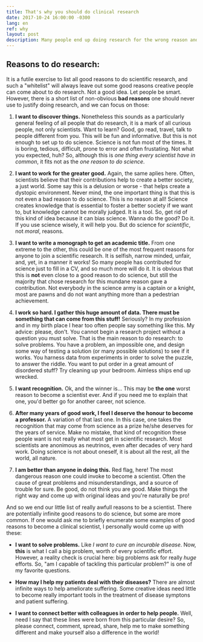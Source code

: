 ```yaml
---
title: That's why you should do clinical research
date: 2017-10-24 16:00:00 -0300
lang: en
ref: why
layout: post
description: Many people end up doing research for the wrong reason and, believe me, this happens all too often in clinical trials too.
---
```


## Reasons to do research:

It is a futile exercise to list all good reasons to do scientific research, and such a "whitelist" will always leave out some good reasons creative people can come about to do research. Not a good idea. Let people be smart. However, there is a short list of non-obvious **bad reasons** one should never use to justify doing research, and we can focus on those:

1. **I want to discover things.** Nonetheless this sounds as a particularly general feeling of all people that do research, it is a mark of all curious people, not only scientists. Want to learn? Good, go read, travel, talk to people different from you. This will be fun and informative. But this is not enough to set up to do science. Science is not fun most of the times. It is boring, tedious, difficult, prone to error and often frustating. Not what you expected, huh? So, although this is _one thing every scientist have in common_, it fits not as the _one reason to do science_. 

2. **I want to work for the greater good.** Again, the same aplies here. Often, scientists believe that their contributions help to create a better society, a just world. Some say this is a delusion or worse - that helps create a dystopic environment. Never mind, the one important thing is that this is not even a bad reason to do science. This is no reason at all! Science creates knowledge that is essential to foster a better society if we want to, but knowledge cannot be morally judged. It is a tool. So, get rid of this kind of idea because it can bias science. Wanna do the good? Do it. If you use science wisely, it will help you. But do science for _scientific_, not _moral_, reasons.

3. **I want to write a monograph to get an academic title.** From one extreme to the other, this could be one of the most frequent reasons for anyone to join a scientific research. It is selfish, narrow minded, unfair, and, yet, in a manner it works! So many people has contributed for science just to fill in a CV, and so much more will do it. It is obvious that this is **not** even close to a good reason to do science, but still the majority that chose research for this mundane reason gave a contribution. Not everybody in the science army is a captain or a knight, most are pawns and do not want anything more than a pedestrian achievement. 

4. **I work so hard. I gather this huge amount of data. There must be something that can come from this stuff!** Seriously? In my profession and in my birth place I hear too often people say something like this. My advice: please, don't. You cannot begin a research project without a question you must solve. That is the main reason to do research: to solve problems. You have a problem, an impossible one, and design some way of testing a solution (or many possible solutions) to see if it works. You harness data from experiments in order to solve the puzzle, to answer the riddle. You want to put order in a great amount of disordered stuff? Try cleaning up your bedroom. Aimless ships end up wrecked.

5. **I want recognition.** Ok, and the winner is... This may be **the one** worst reason to become a scientist ever. And if you need me to explain that one, you'd better go for another career, not science.

6. **After many years of good work, I feel I deserve the honour to become a professor.** A variation of that last one. In this case, one takes the recognition that may come from science as a prize he/she deserves for the years of service. Make no mistake, that kind of recognition these people want is not really what most get in scientific research. Most scientists are anonimous as neutrinos, even after decades of very hard work. Doing science is not about oneself, it is about all the rest, all the world, all nature.

7. **I am better than anyone in doing this.** Red flag, here! The most dangerous reason one could invoke to become a scientist. Often the cause of great problems and misunderstandings, and a source of trouble for sure. Be good, do not think you are good. Make things the right way and come up with original ideas and you're naturally be pro!

And so we end our little list of really awfull reasons to be a scientist. There are potentially infinite good reasons to do science, but some are more common. If one would ask me to briefly enumerate some examples of good reasons to become a clinical scientist, I personally would come up with these:

- **I want to solve problems.** Like _I want to cure an incurable disease_. Now, **this** is what I call a big problem, worth of every scientific effort. However, a reality check is crucial here: big problems ask for really _huge_ efforts. So, "am I capable of tackling this particular problem?" is one of my favorite questions.

- **How may I help my patients deal with their diseases?** There are almost infinite ways to help ameliorate suffering. Some creative ideas need little to become really important tools in the treatment of disease symptons and patient suffering.

- **I want to connect better with colleagues in order to help people.** Well, need I say that these lines were born from this particular desire? So, please connect, comment, spread, share, help me to make something different and make yourself also a difference in the world!

